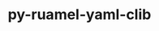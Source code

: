 ---
title: "py-ruamel-yaml-clib"
layout: cache
categories: [package, develop]
meta: {"compilers": ["gcc@11.4.0"], "num_specs": 20, "num_specs_by_stack": {"e4s": 10, "e4s-neoverse-v2": 10, "root": 20}, "oss": ["ubuntu22.04"], "platforms": ["linux"], "stacks": ["e4s", "e4s-neoverse-v2", "root"], "targets": ["neoverse_v2", "x86_64_v3"], "versions": ["0.2.12"]}
spec_details: [{"compiler": "gcc@11.4.0", "hash": "2kexzjjwmevdmgn3vxyfoyws2y2j6mbp", "os": "ubuntu22.04", "platform": "linux", "size": "-", "stacks": ["e4s-neoverse-v2", "root"], "target": "neoverse_v2", "variants": ["build_system=python_pip"], "versions": ["0.2.12"]}, {"compiler": "gcc@11.4.0", "hash": "6k36t7mnuyvs7pi4tf2rihilrozbhwmy", "os": "ubuntu22.04", "platform": "linux", "size": "-", "stacks": ["e4s", "root"], "target": "x86_64_v3", "variants": ["build_system=python_pip"], "versions": ["0.2.12"]}, {"compiler": "gcc@11.4.0", "hash": "b6yymwp5erd2ochzt5yawgmr5n4jweka", "os": "ubuntu22.04", "platform": "linux", "size": "-", "stacks": ["e4s", "root"], "target": "x86_64_v3", "variants": ["build_system=python_pip"], "versions": ["0.2.12"]}, {"compiler": "gcc@11.4.0", "hash": "c2hwg3c5x6pesepr5dlowi2strrkrsah", "os": "ubuntu22.04", "platform": "linux", "size": "-", "stacks": ["e4s", "root"], "target": "x86_64_v3", "variants": ["build_system=python_pip"], "versions": ["0.2.12"]}, {"compiler": "gcc@11.4.0", "hash": "c4l4xro5xpkxh5fulscmq55fe7s3jg5n", "os": "ubuntu22.04", "platform": "linux", "size": "-", "stacks": ["e4s-neoverse-v2", "root"], "target": "neoverse_v2", "variants": ["build_system=python_pip"], "versions": ["0.2.12"]}, {"compiler": "gcc@11.4.0", "hash": "dcnnkjaom3imlgn4vqdj4c5qih24eca3", "os": "ubuntu22.04", "platform": "linux", "size": "-", "stacks": ["e4s-neoverse-v2", "root"], "target": "neoverse_v2", "variants": ["build_system=python_pip"], "versions": ["0.2.12"]}, {"compiler": "gcc@11.4.0", "hash": "doliisxofxdbjeqflb7p2rsdm2ruk5my", "os": "ubuntu22.04", "platform": "linux", "size": "-", "stacks": ["e4s", "root"], "target": "x86_64_v3", "variants": ["build_system=python_pip"], "versions": ["0.2.12"]}, {"compiler": "gcc@11.4.0", "hash": "fncbemt3fob66hplj6ilqpx323dicuy6", "os": "ubuntu22.04", "platform": "linux", "size": "-", "stacks": ["e4s-neoverse-v2", "root"], "target": "neoverse_v2", "variants": ["build_system=python_pip"], "versions": ["0.2.12"]}, {"compiler": "gcc@11.4.0", "hash": "k2h2h3y3t4qx6lzj47qr4evlegyww5fh", "os": "ubuntu22.04", "platform": "linux", "size": "-", "stacks": ["e4s", "root"], "target": "x86_64_v3", "variants": ["build_system=python_pip"], "versions": ["0.2.12"]}, {"compiler": "gcc@11.4.0", "hash": "lcnhmdtdvdgsaezunlzcjdyvzqfr6lfv", "os": "ubuntu22.04", "platform": "linux", "size": "-", "stacks": ["e4s", "root"], "target": "x86_64_v3", "variants": ["build_system=python_pip"], "versions": ["0.2.12"]}, {"compiler": "gcc@11.4.0", "hash": "lqiqqmihx4ybnwq5bep6efgpzc3dy3jy", "os": "ubuntu22.04", "platform": "linux", "size": "-", "stacks": ["e4s-neoverse-v2", "root"], "target": "neoverse_v2", "variants": ["build_system=python_pip"], "versions": ["0.2.12"]}, {"compiler": "gcc@11.4.0", "hash": "nncfvasdscmhdrst7iwkd5uij2g2mdq4", "os": "ubuntu22.04", "platform": "linux", "size": "-", "stacks": ["e4s-neoverse-v2", "root"], "target": "neoverse_v2", "variants": ["build_system=python_pip"], "versions": ["0.2.12"]}, {"compiler": "gcc@11.4.0", "hash": "ofziw7raadmnb2f3jaybq4go3de4krgm", "os": "ubuntu22.04", "platform": "linux", "size": "-", "stacks": ["e4s-neoverse-v2", "root"], "target": "neoverse_v2", "variants": ["build_system=python_pip"], "versions": ["0.2.12"]}, {"compiler": "gcc@11.4.0", "hash": "otitntnulks7fwv5vg6qjg2jazghqcnd", "os": "ubuntu22.04", "platform": "linux", "size": "-", "stacks": ["e4s-neoverse-v2", "root"], "target": "neoverse_v2", "variants": ["build_system=python_pip"], "versions": ["0.2.12"]}, {"compiler": "gcc@11.4.0", "hash": "q2adsk5quy7ys6jv6yzsogarineue73p", "os": "ubuntu22.04", "platform": "linux", "size": "-", "stacks": ["e4s-neoverse-v2", "root"], "target": "neoverse_v2", "variants": ["build_system=python_pip"], "versions": ["0.2.12"]}, {"compiler": "gcc@11.4.0", "hash": "qs2hvhxtvy3ep2jcu3bg6kflrqwsh62o", "os": "ubuntu22.04", "platform": "linux", "size": "-", "stacks": ["e4s", "root"], "target": "x86_64_v3", "variants": ["build_system=python_pip"], "versions": ["0.2.12"]}, {"compiler": "gcc@11.4.0", "hash": "rpqdiqfm6ehmnwtody7z75leitpqs7l5", "os": "ubuntu22.04", "platform": "linux", "size": "-", "stacks": ["e4s", "root"], "target": "x86_64_v3", "variants": ["build_system=python_pip"], "versions": ["0.2.12"]}, {"compiler": "gcc@11.4.0", "hash": "uoy2xsblii2vrs6lnlfipmw5n4iqzhds", "os": "ubuntu22.04", "platform": "linux", "size": "-", "stacks": ["e4s", "root"], "target": "x86_64_v3", "variants": ["build_system=python_pip"], "versions": ["0.2.12"]}, {"compiler": "gcc@11.4.0", "hash": "uzyigxrjfvjpwathzb2mwagrlwqpm23t", "os": "ubuntu22.04", "platform": "linux", "size": "-", "stacks": ["e4s-neoverse-v2", "root"], "target": "neoverse_v2", "variants": ["build_system=python_pip"], "versions": ["0.2.12"]}, {"compiler": "gcc@11.4.0", "hash": "xem5fi7fjhvpgb67c4g57mszq7mpdvs5", "os": "ubuntu22.04", "platform": "linux", "size": "-", "stacks": ["e4s", "root"], "target": "x86_64_v3", "variants": ["build_system=python_pip"], "versions": ["0.2.12"]}]
---